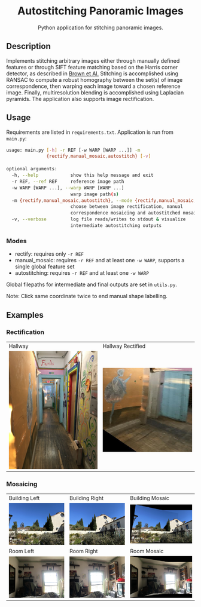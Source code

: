 <h1 align="center"> Autostitching Panoramic Images </h1>

<p align="center">Python application for stitching panoramic images.</p>

## Description

Implements stitching arbitrary images either through manually defined features
or through SIFT feature matching based on the Harris corner detector, as described in [Brown et Al.](http://matthewalunbrown.com/papers/cvpr05.pdf) Stitching is accomplished using RANSAC to compute a robust homography between the set(s) of image
correspondence, then warping each image toward a chosen reference image. Finally, multiresolution blending is accomplished using 
Laplacian pyramids. The application also supports image rectification.

## Usage

Requirements are listed in ```requirements.txt```. Application is run from ```main.py```: 

```bash
usage: main.py [-h] -r REF [-w WARP [WARP ...]] -m
               {rectify,manual_mosaic,autostitch} [-v]

optional arguments:
  -h, --help            show this help message and exit
  -r REF, --ref REF     reference image path
  -w WARP [WARP ...], --warp WARP [WARP ...]
                        warp image path(s)
  -m {rectify,manual_mosaic,autostitch}, --mode {rectify,manual_mosaic,autostitch}
                        choose between image rectification, manual
                        correspondence mosaicing and autostitched mosaicing
  -v, --verbose         log file reads/writes to stdout & visualize
                        intermediate autostitching outputs
```

### Modes

- rectify: requires only ```-r REF```
- manual_mosaic: requires ```-r REF``` and at least one ```-w WARP```, supports a single global feature set
- autostitching: requires ```-r REF``` and at least one ```-w WARP```

Global filepaths for intermediate and final outputs are set in ```utils.py```. 

Note: Click same coordinate twice to end manual shape labelling.

## Examples

### Rectification

<table>
  <tr>
     <td>Hallway</td>
     <td>Hallway Rectified</td>
  </tr>
  <tr>
    <td><img alt="hallway" src="assets/imgs/readme/hallway.jpg" width="325"/> </td>
    <td><img alt="hallway rectified" src="assets/imgs/readme/hallway_rectified.jpg" width="325"/></td>
  </tr>
 </table>



### Mosaicing

<table>
  <tr>
     <td>Building Left</td>
     <td>Building Right</td>
     <td>Building Mosaic</td>
  </tr>
  <tr>
    <td><img alt="building-left" src="assets/imgs/readme/building-1.jpg" width="325"/></td>
    <td><img alt="building-right" src="assets/imgs/readme/building-2.jpg" width="325"/></td>
    <td><img alt="building mosaic" src="assets/imgs/readme/building-mosaic.jpg" width="375"/></td>
  </tr>
  <tr>
     <td>Room Left</td>
     <td>Room Right</td>
     <td>Room Mosaic</td>
  </tr>
  <tr>
    <td><img alt="room-left" src="assets/imgs/readme/room-1.jpg" width="325"/></td>
    <td><img alt="room-right" src="assets/imgs/readme/room-2.jpg" width="325"/></td>
    <td><img alt="room mosaic" src="assets/imgs/readme/room-mosaic.jpg" width="375"/></td>
  </tr>
 </table>

 
